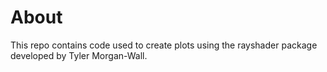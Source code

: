 # About

This repo contains code used to create plots using the rayshader package developed by Tyler Morgan-Wall.
